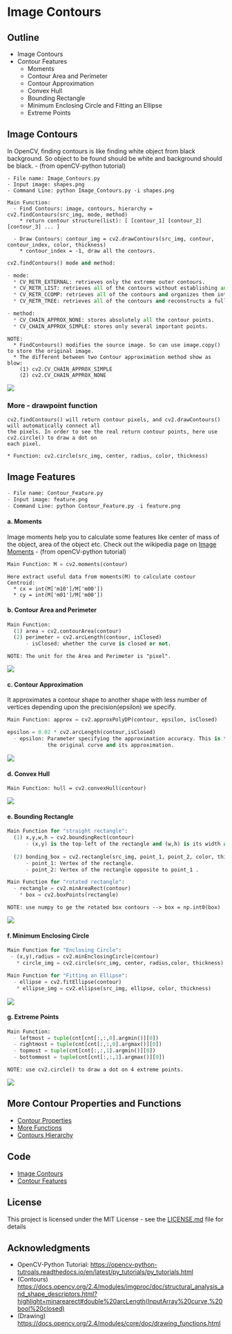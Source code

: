 # Image Contours

## Outline
- Image Contours
- Contour Features
  - Moments
  - Contour Area and Perimeter
  - Contour Approximation
  - Convex Hull
  - Bounding Rectangle
  - Minimum Enclosing Circle and Fitting an Ellipse
  - Extreme Points

## Image Contours
In OpenCV, finding contours is like finding white object from black background. So object to be found should be white and background should be black.   - (from openCV-python tutorial)
```
- File name: Image_Contours.py
- Input image: shapes.png
- Command Line: python Image_Contours.py -i shapes.png
```
```
Main Function: 
  - Find Contours: image, contours, hierarchy = cv2.findContours(src_img, mode, method)
    * return contour structure(list): [ [contour_1] [contour_2] [contour_3] ... ]
    
  - Draw Contours: contour_img = cv2.drawContours(src_img, contour, contour_index, color, thickness)
    * contour_index = -1, draw all the contours.
```
```python
cv2.findContours() mode and method:

- mode:
  * CV_RETR_EXTERNAL: retrieves only the extreme outer contours.
  * CV_RETR_LIST: retrieves all of the contours without establishing any hierarchical relationships.
  * CV_RETR_CCOMP: retrieves all of the contours and organizes them into a two-level hierarchy. 
  * CV_RETR_TREE: retrieves all of the contours and reconstructs a full hierarchy of nested contours.   

- method:
  * CV_CHAIN_APPROX_NONE: stores absolutely all the contour points. 
  * CV_CHAIN_APPROX_SIMPLE: stores only several important points.
```
```
NOTE: 
  * FindContours() modifies the source image. So can use image.copy() to store the original image.
  * The different between two Contour approximation method show as blow:
    (1) cv2.CV_CHAIN_APPROX_SIMPLE
    (2) cv2.CV_CHAIN_APPROX_NONE
```
![](README_IMG/contour.png)

### More - drawpoint function
```
cv2.findContours() will return contour pixels, and cv2.drawContours() will automatically connect all 
the pixels. In order to see the real return contour points, here use cv2.circle() to draw a dot on 
each pixel.

* Function: cv2.circle(src_img, center, radius, color, thickness)
```

## Image Features
```python
- File name: Contour_Feature.py
- Input image: feature.png
- Command Line: python Contour_Feature.py -i feature.png
```

#### a. Moments
Image moments help you to calculate some features like center of mass of the object, area of the object etc. Check out the wikipedia page on [Image Moments](https://en.wikipedia.org/wiki/Image_moment)   - (from openCV-python tutorial)
```python
Main Function: M = cv2.moments(contour)
```
```
Here extract useful data from moments(M) to calculate contour Centroid:
  * cx = int(M['m10']/M['m00'])
  * cy = int(M['m01']/M['m00'])
```

#### b. Contour Area and Perimeter
```python
Main Function:
  (1) area = cv2.contourArea(contour)
  (2) perimeter = cv2.arcLength(contour, isClosed)
      - isClosed: whether the curve is closed or not.
```
```
NOTE: The unit for the Area and Perimeter is "pixel".
```
![](README_IMG/feature_info.png)

#### c. Contour Approximation
It approximates a contour shape to another shape with less number of vertices depending upon the precision(epsilon) we specify.

```python
Main Function: approx = cv2.approxPolyDP(contour, epsilon, isClosed)

epsilon = 0.02 * cv2.arcLength(contour,isClosed)
  - epsilon: Parameter specifying the approximation accuracy. This is the maximum distance between 
             the original curve and its approximation.
```
![](README_IMG/approximation.png)

#### d. Convex Hull
 ```
 Main Function: hull = cv2.convexHull(contour)
 ```
 ![](README_IMG/convex_hull.png)
 
#### e. Bounding Rectangle

```python
Main Function for "straight rectangle":
  (1) x,y,w,h = cv2.boundingRect(contour)
      - (x,y) is the top-left of the rectangle and (w,h) is its width and height.
      
  (2) bonding_box = cv2.rectangle(src_img, point_1, point_2, color, thickness)
      - point_1: Vertex of the rectangle.
      - point_2: Vertex of the rectangle opposite to point_1 .
```
```python
Main Function for "rotated rectangle":
  - rectangle = cv2.minAreaRect(contour)
    * box = cv2.boxPoints(rectangle)
```
```
NOTE: use numpy to ge the rotated box contours --> box = np.int0(box)
```
![](README_IMG/bonding_box.png)
 
#### f. Minimum Enclosing Circle
 ```python
Main Function for "Enclosing Circle":
  - (x,y),radius = cv2.minEnclosingCircle(contour)
    * circle_img = cv2.circle(src_img, center, radius,color, thickness)
```
```python
Main Function for "Fitting an Ellipse":
  - ellipse = cv2.fitEllipse(contour)
   * ellipse_img = cv2.ellipse(src_img, ellipse, color, thickness)
```
![](README_IMG/circle.png)
 
#### g. Extreme Points
```python
Main Function:
  - leftmost = tuple(cnt[cnt[:,:,0].argmin()][0])
  - rightmost = tuple(cnt[cnt[:,:,0].argmax()][0])
  - topmost = tuple(cnt[cnt[:,:,1].argmin()][0])
  - bottommost = tuple(cnt[cnt[:,:,1].argmax()][0])
```
```
NOTE: use cv2.circle() to draw a dot on 4 extreme points.
```
![](README_IMG/extre_point.png)

## More Contour Properties and Functions
- [Contour Properties](https://opencv-python-tutroals.readthedocs.io/en/latest/py_tutorials/py_imgproc/py_contours/py_contour_properties/py_contour_properties.html)
- [More Functions](https://opencv-python-tutroals.readthedocs.io/en/latest/py_tutorials/py_imgproc/py_contours/py_contours_more_functions/py_contours_more_functions.html)
- [Contours Hierarchy](https://opencv-python-tutroals.readthedocs.io/en/latest/py_tutorials/py_imgproc/py_contours/py_contours_hierarchy/py_contours_hierarchy.html)

## Code
- [Image Contours](https://github.com/Hank-Tsou/Computer-Vision-OpenCV-Python/blob/master/tutorials/Image_Processing/8_Image_Contours/Image_Contours.py)
- [Contour Features](https://github.com/Hank-Tsou/Computer-Vision-OpenCV-Python/blob/master/tutorials/Image_Processing/8_Image_Contours/Contour_Feature.py)

## License

This project is licensed under the MIT License - see the [LICENSE.md](LICENSE.md) file for details

## Acknowledgments

* OpenCV-Python Tutorial: https://opencv-python-tutroals.readthedocs.io/en/latest/py_tutorials/py_tutorials.html
* (Contours) https://docs.opencv.org/2.4/modules/imgproc/doc/structural_analysis_and_shape_descriptors.html?highlight=minarearect#double%20arcLength(InputArray%20curve,%20bool%20closed)
* (Drawing) https://docs.opencv.org/2.4/modules/core/doc/drawing_functions.html
